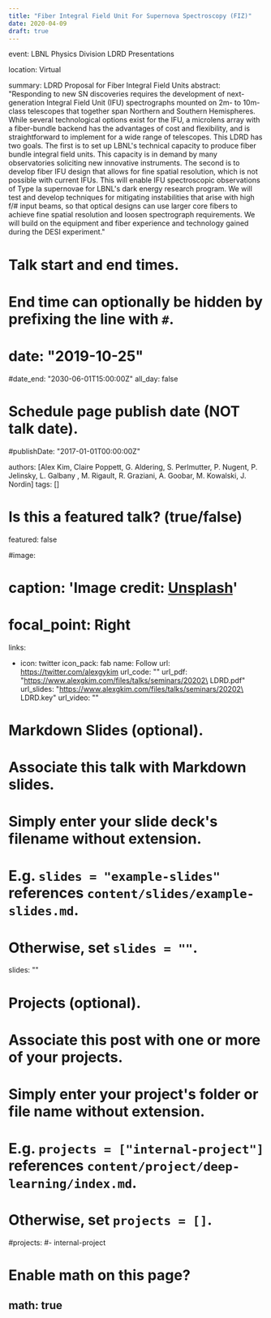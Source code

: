 ```yaml
---
title: "Fiber Integral Field Unit For Supernova Spectroscopy (FIZ)"
date: 2020-04-09
draft: true
---
```


event: LBNL Physics Division LDRD Presentations

location: Virtual

summary: LDRD Proposal for Fiber Integral Field Units
abstract: "Responding to new SN discoveries requires the development of next-generation Integral Field Unit (IFU) spectrographs mounted on 2m- to 10m-class telescopes
that together span Northern and Southern Hemispheres. While several technological options exist for the IFU, a microlens array with a fiber-bundle backend has the
advantages of cost and flexibility, and is straightforward to implement for a wide range of telescopes. This LDRD has two goals. The first is to set up LBNL's
technical capacity to produce fiber bundle integral field units. This capacity is in demand by many observatories soliciting new innovative instruments. The second
is to develop fiber IFU design that allows for fine spatial resolution, which is not possible with current IFUs. This will enable IFU spectroscopic observations of Type
Ia supernovae for LBNL's dark energy research program. We will test and develop techniques for mitigating instabilities that arise with high f/# input beams, so that
optical designs can use larger core fibers to achieve fine spatial resolution and loosen spectrograph requirements. We will build on the equipment and fiber
experience and technology gained during the DESI experiment."

# Talk start and end times.
#   End time can optionally be hidden by prefixing the line with `#`.
# date: "2019-10-25"
#date_end: "2030-06-01T15:00:00Z"
all_day: false

# Schedule page publish date (NOT talk date).
#publishDate: "2017-01-01T00:00:00Z"

authors: [Alex Kim, Claire Poppett,
G. Aldering, S. Perlmutter, P. Nugent, P. Jelinsky, L. Galbany , M. Rigault, R. Graziani, A. Goobar, M. Kowalski, J. Nordin]
tags: []

# Is this a featured talk? (true/false)
featured: false

#image:
#  caption: 'Image credit: [**Unsplash**](https://unsplash.com/photos/bzdhc5b3Bxs)'
#  focal_point: Right

links:
- icon: twitter
  icon_pack: fab
  name: Follow
  url: https://twitter.com/alexgykim
url_code: ""
url_pdf: "https://www.alexgkim.com/files/talks/seminars/20202\ LDRD.pdf"
url_slides: "https://www.alexgkim.com/files/talks/seminars/20202\ LDRD.key"
url_video: ""

# Markdown Slides (optional).
#   Associate this talk with Markdown slides.
#   Simply enter your slide deck's filename without extension.
#   E.g. `slides = "example-slides"` references `content/slides/example-slides.md`.
#   Otherwise, set `slides = ""`.
slides: ""

# Projects (optional).
#   Associate this post with one or more of your projects.
#   Simply enter your project's folder or file name without extension.
#   E.g. `projects = ["internal-project"]` references `content/project/deep-learning/index.md`.
#   Otherwise, set `projects = []`.
#projects:
#- internal-project

# Enable math on this page?
math: true
---
